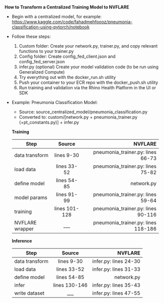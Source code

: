 **How to Transform a Centralized Training Model to NVFLARE**

* Begin with a centralized model, for example: https://www.kaggle.com/code/fahadmehfoooz/pneumonia-classification-using-pytorch/notebook
* Follow these steps:
   1. Custom folder:
     Create your network.py, trainer.py, and copy relevant functions to your trainer.py 
   2. Config folder:
     Create config_fed_client.json and config_fed_server.json 
   3. infer.py (optional)
     Create your model validation code (to be run using Generalized Compute)
   4. Try everything out with the docker_run.sh utility
   5. Push your container to your ECR repo with the docker_push.sh utility
   6. Run training and validation via the Rhino Health Platform in the UI or SDK
* Example: Pneumonia Classification Model:
   * Source: source_centralized_model/pneumonia_classification.py
   * Converted to: custom/[network.py + pneumonia_trainer.py (+pt_constants.py)] + infer.py 

  **Training**
    
  |Step| Source | NVFLARE| 
  |---|:---:|---:|
   |data transform|lines 9-30|pneumonia_trainer.py: lines 66-73|
    |load data|lines 33-52|pneumonia_trainer.py: lines 75-82|
    |define model|lines 54-85|network.py|
    |model params|lines 91-99|pneumonia_trainer.py: lines 59-64|
    |training|lines 101-128|pneumonia_trainer.py: lines 90-116|
    |NVFLARE wrapper|___|pneumonia_trainer.py: lines 118-186|
    
    **Inference**
    
  | Step           | Source | NVFLARE| 
  |----------------|:---:|---:|
   | data transform |lines 9-30|infer.py: lines 24-30|
    | load data      |lines 33-52|infer.py: lines 31-33|
    | define model   |lines 54-85|network.py|
    | infer          |lines 130-146|infer.py: lines 35-43|
    | write dataset  |___|infer.py: lines 47-55|
  
